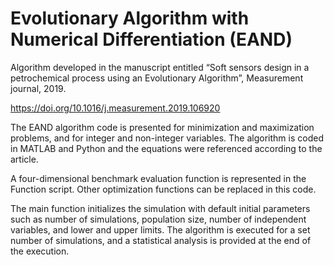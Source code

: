 # Evolutionary Algorithm with Numerical Differentiation (EAND)

Algorithm developed in the manuscript entitled “Soft sensors design in a petrochemical process using an Evolutionary Algorithm”, Measurement journal, 2019. 

https://doi.org/10.1016/j.measurement.2019.106920

The EAND algorithm code is presented for minimization and maximization problems, and for integer and non-integer variables. The algorithm is coded in MATLAB and Python and the equations were referenced according to the article.

A four-dimensional benchmark evaluation function is represented in the Function script. Other optimization functions can be replaced in this code. 

The main function initializes the simulation with default initial parameters such as number of simulations, population size, number of independent variables, and lower and upper limits. The algorithm is executed for a set number of simulations, and a statistical analysis is provided at the end of the execution.

